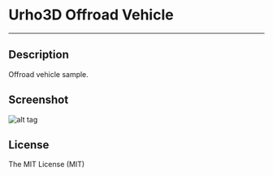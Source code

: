 # Urho3D Offroad Vehicle
-----------------------------------------------------------------------------------

Description
-----------------------------------------------------------------------------------
Offroad vehicle sample.

Screenshot
-----------------------------------------------------------------------------------
![alt tag](https://github.com/elix22/Urho3D-Offroad-Vehicle-1/blob/master/screenshot/offroadpic.jpg)


License
-----------------------------------------------------------------------------------
The MIT License (MIT)










